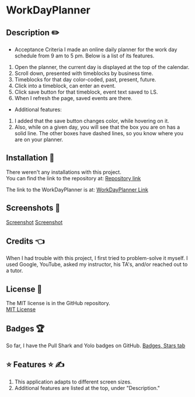 # WorkDayPlanner

## Description ✏️

- Acceptance Criteria
I made an online daily planner for the work day schedule from 9 am to 5 pm.  Below is a list of its features.

1) Open the planner, the current day is displayed at the top of the calendar.
2) Scroll down, presented with timeblocks by business time.
3) Timeblocks for that day color-coded, past, present, future.
4) Click into a timeblock, can enter an event.
5) Click save button for that timeblock, event text saved to LS.
6) When I refresh the page, saved events are there.

- Additional features:
1) I added that the save button changes color, while hovering on it.
2) Also, while on a given day, you will see that the box you are on has a solid line.  The other boxes have dashed lines, so you know where you are on your planner.

## Installation 🔑

There weren't any installations with this project.  
You can find the link to the repository at:
[Repository link](https://github.com/123sites/WorkDayPlanner)

The link to the WorkDayPlanner is at:
[WorkDayPlanner Link](https://123sites.github.io/WorkDayPlanner/)

## Screenshots 🎯

[Screenshot](Assets/images/Screenshot_Empty_Planner.png)
[Screenshot](Assets/images/Screenshot_with_partly_filled-in_%26_hover_color_change.png)


## Credits 👈

When I had trouble with this project, I first tried to problem-solve it myself.  I used Google, YouTube, asked my instructor, his TA's, and/or reached out to a tutor.  

## License 📝

The MIT license is in the GitHub repository.  
[MIT License](https://github.com/123sites/CalendarApplicaton/blob/main/LICENSE)

## Badges 🏆

So far, I have the Pull Shark and Yolo badges on GitHub.
[Badges, Stars tab](https://github.com/123sites?tab=stars)

## ⭐ Features ⭐ ✍

1) This application adapts to different screen sizes. 
2) Additional features are listed at the top, under "Description."